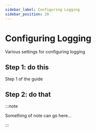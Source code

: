 ```yaml
---
sidebar_label: Configuring Logging
sidebar_position: 20
---
```


# Configuring Logging

Various settings for configuring logging

## Step 1: do this

Step 1 of the guide

## Step 2: do that



:::note

Something of note can go here...

:::
